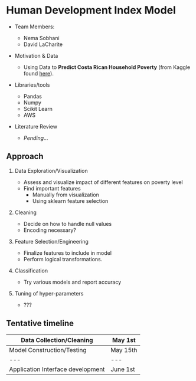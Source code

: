 # Human Development Index Model

- Team Members:
    - Nema Sobhani
    - David LaCharite

- Motivation & Data
    - Using Data to **Predict Costa Rican Household Poverty** (from Kaggle found [here](https://www.kaggle.com/c/costa-rican-household-poverty-prediction)).

- Libraries/tools
    - Pandas
    - Numpy
    - Scikit Learn
    - AWS

- Literature Review
    - *Pending...*

## Approach

1.  Data Exploration/Visualization
    -  Assess and visualize impact of different features on poverty level
    -  Find important features
        -  Manually from visualization
        -  Using sklearn feature selection

2.  Cleaning
    -  Decide on how to handle null values
    -  Encoding necessary? 
    
3.  Feature Selection/Engineering
    -  Finalize features to include in model
    -  Perform logical transformations.
    
4.  Classification
    -  Try various models and report accuracy
    
5.  Tuning of hyper-parameters
    -  ???


## Tentative timeline

Data Collection/Cleaning | May 1st
--- | --- 
Model Construction/Testing | May 15th
--- | --- 
Application Interface development | June 1st
